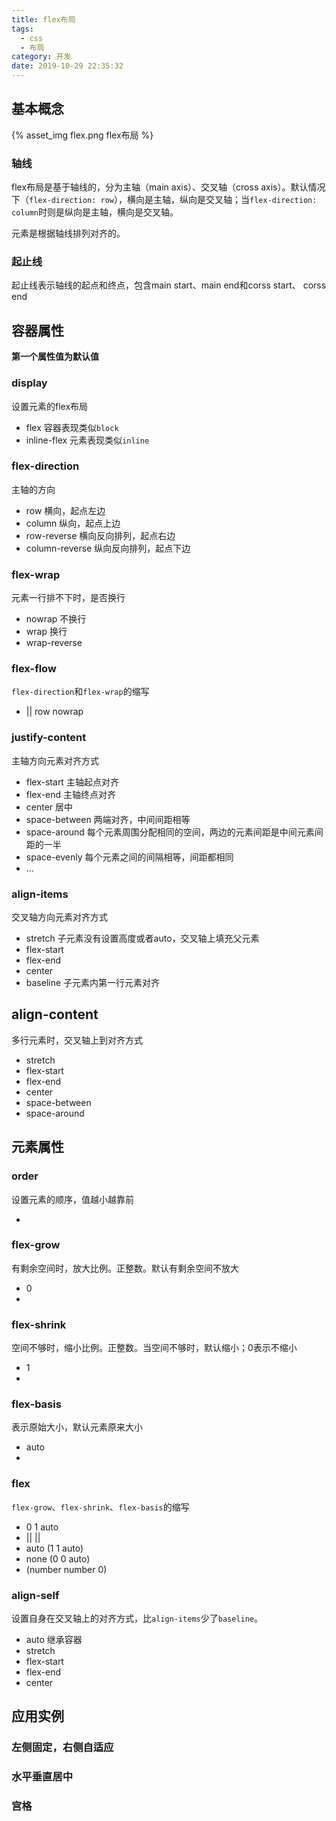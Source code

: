 ```yaml
---
title: flex布局
tags:
  - css
  - 布局
category: 开发
date: 2019-10-29 22:35:32
---
```



## 基本概念

{% asset_img flex.png flex布局 %}

<!-- more -->

### 轴线
flex布局是基于轴线的，分为主轴（main axis）、交叉轴（cross axis）。默认情况下（`flex-direction: row`），横向是主轴，纵向是交叉轴；当`flex-direction: column`时则是纵向是主轴，横向是交叉轴。

元素是根据轴线排列对齐的。


### 起止线
起止线表示轴线的起点和终点，包含main start、main end和corss start、 corss end

## 容器属性
**第一个属性值为默认值**
### display
设置元素的flex布局
* flex 容器表现类似`block`
* inline-flex 元素表现类似`inline`

### flex-direction
主轴的方向
* row 横向，起点左边
* column 纵向，起点上边
* row-reverse 横向反向排列，起点右边
* column-reverse 纵向反向排列，起点下边

<script async src="//jsfiddle.net/littlebaozi/r3pod489/embed/html,css,result/"></script>

### flex-wrap
元素一行排不下时，是否换行
* nowrap 不换行
* wrap 换行
* wrap-reverse

<script async src="//jsfiddle.net/littlebaozi/wk21hpq5/embed/html,css,result/"></script>

### flex-flow
`flex-direction`和`flex-wrap`的缩写
*  <flex-direction> || <flex-wrap> row nowrap

### justify-content
主轴方向元素对齐方式
* flex-start 主轴起点对齐
* flex-end 主轴终点对齐
* center 居中
* space-between 两端对齐，中间间距相等
* space-around 每个元素周围分配相同的空间，两边的元素间距是中间元素间距的一半
* space-evenly 每个元素之间的间隔相等，间距都相同
* ...

<script async src="//jsfiddle.net/littlebaozi/z210nsLg/embed/html,css,result/"></script>

### align-items
交叉轴方向元素对齐方式
* stretch 子元素没有设置高度或者auto，交叉轴上填充父元素
* flex-start
* flex-end
* center
* baseline 子元素内第一行元素对齐

## align-content
多行元素时，交叉轴上到对齐方式
* stretch
* flex-start
* flex-end
* center
* space-between
* space-around


## 元素属性
### order
设置元素的顺序，值越小越靠前
* <number>

### flex-grow
有剩余空间时，放大比例。正整数。默认有剩余空间不放大
* 0
* <number>

### flex-shrink
空间不够时，缩小比例。正整数。当空间不够时，默认缩小；0表示不缩小
* 1
* <number>

### flex-basis
表示原始大小，默认元素原来大小
* auto
* <length>

### flex
`flex-grow`、`flex-shrink`、`flex-basis`的缩写
* 0 1 auto
* <flex-grow> || <flex-shrink> || <flex-basis>
* auto (1 1 auto) 
* none (0 0 auto)
* <number>(number number 0)

### align-self
设置自身在交叉轴上的对齐方式，比`align-items`少了`baseline`。
* auto 继承容器
* stretch
* flex-start
* flex-end
* center

## 应用实例
### 左侧固定，右侧自适应
<script async src="//jsfiddle.net/littlebaozi/qoty3gs2/embed/html,css,result/"></script>

### 水平垂直居中
<script async src="//jsfiddle.net/littlebaozi/whadrc6t/embed/html,css,result/"></script>

### 宫格
<script async src="//jsfiddle.net/littlebaozi/rm8uovb7/embed/html,css,result/"></script>